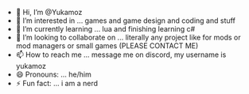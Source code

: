 - 👋 Hi, I’m @Yukamoz
- 👀 I’m interested in ... games and game design and coding and stuff
- 🌱 I’m currently learning ... lua and finishing learning c#
- 💞️ I’m looking to collaborate on ... literally any project like for mods or mod managers or small games (PLEASE CONTACT ME)
- 📫 How to reach me ... message me on discord, my username is yukamoz
- 😄 Pronouns: ... he/him
- ⚡ Fun fact: ... i am a nerd

<!---
Yukamoz/Yukamoz is a ✨ special ✨ repository because its `README.md` (this file) appears on your GitHub profile.
You can click the Preview link to take a look at your changes.
--->
